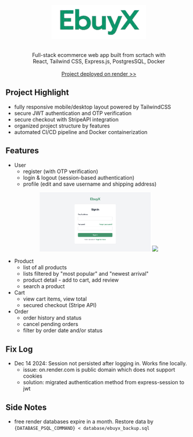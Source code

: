 <a id="readme-top"></a>

<!-- PROJECT LOGO -->
<br />
<div align="center">
  <a href="[https://github.com/github_username/repo_name](https://github.com/ice188/ecommerce-store)">
    <img src="img/logo.png" alt="Logo">
  </a>

  <p align="center"><br />
    Full-stack ecommerce web app built from scrtach with <br />
    React, Tailwind CSS, Express.js, PostgresSQL, Docker
    <br />
    <br />
  <a href="https://ebuyx.onrender.com">
    Project deployed on render >>
  </a>
  </p>
</div>

## Project Highlight
- fully responsive mobile/desktop layout powered by TailwindCSS
- secure JWT authentication and OTP verification
- secure checkout with StripeAPI integration
- organized project structure by features
- automated CI/CD pipeline and Docker containerization

## Features
- User
  - register (with OTP verification)
  - login & logout (session-based authentication)
  - profile (edit and save username and shipping address)

<div align="middle">
  <img src="img/login.png" width="300" />
  <img src="img/register.png" width="300" /> 
</div>

- Product
  - list of all products
  - lists filtered by "most popular" and "newest arrival"
  - product detail - add to cart, add review
  - search a product
- Cart
  - view cart items, view total
  - secured checkout (Stripe API)
- Order
  - order history and status
  - cancel pending orders
  - filter by order date and/or status
    
## Fix Log
- Dec 14 2024: Session not persisted after logging in. Works fine locally.
  - issue: on.render.com is public domain which does not support cookies
  - solution: migrated authentication method from express-session to jwt

## Side Notes
- free render databases expire in a month. Restore data by `{DATABASE_PSQL_COMMAND} < database/ebuyx_backup.sql`
